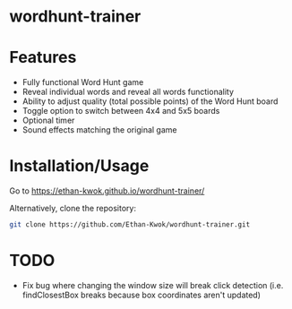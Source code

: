 # wordhunt-trainer

# Features
- Fully functional Word Hunt game
- Reveal individual words and reveal all words functionality
- Ability to adjust quality (total possible points) of the Word Hunt board
- Toggle option to switch between 4x4 and 5x5 boards
- Optional timer
- Sound effects matching the original game

# Installation/Usage
Go to https://ethan-kwok.github.io/wordhunt-trainer/

Alternatively, clone the repository:
```sh
git clone https://github.com/Ethan-Kwok/wordhunt-trainer.git
```

# TODO
- Fix bug where changing the window size will break click detection (i.e. findClosestBox breaks because box coordinates aren't updated)
